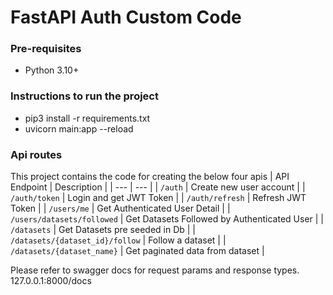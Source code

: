# FastAPI Auth Custom Code

### Pre-requisites

- Python 3.10+

### Instructions to run the project

- pip3 install -r requirements.txt
- uvicorn main:app --reload

### Api routes

This project contains the code for creating the below four apis
| API Endpoint | Description |
| --- | --- |
| `/auth` | Create new user account |
| `/auth/token` | Login and get JWT Token |
| `/auth/refresh` | Refresh JWT Token |
| `/users/me` | Get Authenticated User Detail |
| `/users/datasets/followed` | Get Datasets Followed by Authenticated User |
| `/datasets` | Get Datasets pre seeded in Db |
| `/datasets/{dataset_id}/follow` | Follow a dataset |
| `/datasets/{dataset_name}` | Get paginated data from dataset |

Please refer to swagger docs for request params and response types.
127.0.0.1:8000/docs
